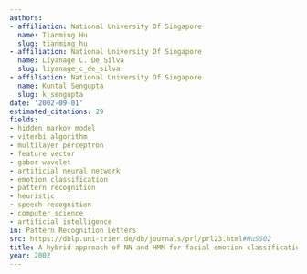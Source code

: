 ```yaml
---
authors:
- affiliation: National University Of Singapore
  name: Tianming Hu
  slug: tianming_hu
- affiliation: National University Of Singapore
  name: Liyanage C. De Silva
  slug: liyanage_c_de_silva
- affiliation: National University Of Singapore
  name: Kuntal Sengupta
  slug: k_sengupta
date: '2002-09-01'
estimated_citations: 29
fields:
- hidden markov model
- viterbi algorithm
- multilayer perceptron
- feature vector
- gabor wavelet
- artificial neural network
- emotion classification
- pattern recognition
- heuristic
- speech recognition
- computer science
- artificial intelligence
in: Pattern Recognition Letters
src: https://dblp.uni-trier.de/db/journals/prl/prl23.html#HuSS02
title: A hybrid approach of NN and HMM for facial emotion classification
year: 2002
---
```

